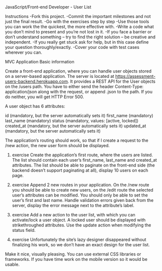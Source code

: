 JavaScript/Front-end Developer - User List

Instructions
-Fork this project.
-Commit the important milestones and not just the final result.
-Go with the exercises step by step
-Use those tools you can work the the quickest, the more effective with.
-Write a code what you don’t mind to present and you’re not lost in it.
-If you face a barrier or don’t understand something – try to find the right solution – be creative and independent.
-If you really get stuck ask for help, but in this case define your question thoroughly/exactly.
-Cover your code with test cases wherever you can.


MVC Application
Basic information

Create a front-end application, where you can handle user objects stored on a server-based application. The server is located at https://assessment-users-backend.herokuapp.com. It provides a REST API for the User objects on the /users path. You have to either send the header Content-Type: application/json along with the request, or append .json to the path. If you do neither, you will get HTTP Error 500.

A user object has 6 attributes:

id (mandatory, but the server automatically sets it)
first_name (mandatory)
last_name (mandatory)
status (mandatory, values: [active, locked])
created_at (mandatory, but the server automatically sets it)
updated_at (mandatory, but the server automatically sets it)

The application’s routing should work, so that if I create a request to the /new action, the new user form should be displayed.

1. exercise
Create the application’s first route, where the users are listed. The list should contain each user’s first_name, last_name and created_at attributes. The list should be able to paginate on the front-end side (the backend doesn’t support paginating at all), display 10 users on each page.

2. exercise
Append 2 new routes in your application. On the /new route you should be able to create new users, on the /edit route the selected user’s attributes can be modified. You should only be able to set the user’s first and last name. Handle validation errors given back from the server, display the error message next to the attribute’s label.

3. exercise
Add a new action to the user list, with which you can activate/lock a user object. A locked user should be displayed with strikethroughed attributes. Use the update action when modifying the status field.

4. exercise
Unfortunately the site’s lazy designer disappeared without finalizing his work, so we don’t have an exact design for the user list.

Make it nice, visually pleasing. You can use external CSS libraries or frameworks. If you have time work on the mobile version so it would be usable.